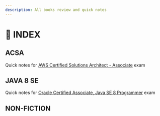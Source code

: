 ```yaml
---
description: All books review and quick notes
---
```


#  INDEX

## ACSA

Quick notes for [AWS Certified Solutions Architect - Associate](https://aws.amazon.com/certification/certified-solutions-architect-associate/) exam

## JAVA 8 SE

Quick notes for [Oracle Certified Associate, Java SE 8 Programmer](https://education.oracle.com/oracle-certified-associate-java-se-8-programmer/trackp_333) exam

## NON-FICTION



